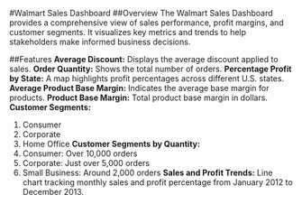 #Walmart Sales Dashboard
##Overview
The Walmart Sales Dashboard provides a comprehensive view of sales performance, profit margins, and customer segments. It visualizes key metrics and trends to help stakeholders make informed business decisions.

##Features
**Average Discount:** Displays the average discount applied to sales.
**Order Quantity:** Shows the total number of orders.
**Percentage Profit by State:** A map highlights profit percentages across different U.S. states.
**Average Product Base Margin:** Indicates the average base margin for products.
**Product Base Margin:** Total product base margin in dollars.
**Customer Segments:**
1. Consumer
2. Corporate
3. Home Office
**Customer Segments by Quantity:**
1. Consumer: Over 10,000 orders
2. Corporate: Just over 5,000 orders
3. Small Business: Around 2,000 orders
**Sales and Profit Trends:**
Line chart tracking monthly sales and profit percentage from January 2012 to December 2013.
